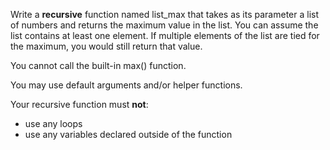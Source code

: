 Write a **recursive** function named list_max that takes as its parameter a list of numbers and returns the maximum value in the list. You can assume the list contains at least one element. If multiple elements of the list are tied for the maximum, you would still return that value.

You cannot call the built-in max() function.

You may use default arguments and/or helper functions.

Your recursive function must **not**:
* use any loops
* use any variables declared outside of the function
